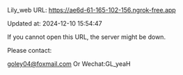Lily_web URL: https://ae6d-61-165-102-156.ngrok-free.app

Updated at: 2024-12-10 15:54:47

If you cannot open this URL, the server might be down.

Please contact: 

goley04@foxmail.com Or Wechat:GL_yeaH